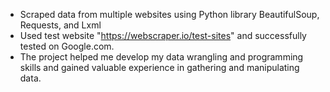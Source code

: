 * Scraped data from multiple websites using Python library BeautifulSoup, Requests, and Lxml
* Used test website "https://webscraper.io/test-sites" and successfully tested on Google.com.
* The project helped me develop my data wrangling and programming skills and gained valuable experience in gathering and manipulating data.
